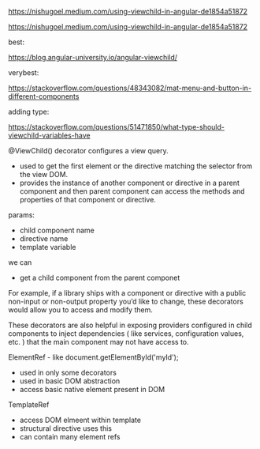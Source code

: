https://nishugoel.medium.com/using-viewchild-in-angular-de1854a51872

https://nishugoel.medium.com/using-viewchild-in-angular-de1854a51872

best:

https://blog.angular-university.io/angular-viewchild/

verybest: 

https://stackoverflow.com/questions/48343082/mat-menu-and-button-in-different-components

adding type: 

https://stackoverflow.com/questions/51471850/what-type-should-viewchild-variables-have

 @ViewChild() decorator configures a view query.
 - used to get the first element or the directive matching the selector from the view DOM. 
 - provides the instance of another component or directive in a parent component and then parent component can access the methods and properties of that component or directive.

params: 
- child component name
- directive name
- template variable

we can
- get a child component from the parent componet

For example, if a library ships with a component or directive with a public non-input or non-output property you’d like to change, these decorators would allow you to access and modify them. 

These decorators are also helpful in exposing providers configured in child components to inject dependencies ( like services, configuration values, etc. ) that the main component may not have access to.


ElementRef - like document.getElementById('myId');
- used in only some decorators
- used in basic DOM abstraction
- access basic native element present in DOM

TemplateRef
- access DOM elmeent within template
- structural directive uses this
- can contain many element refs